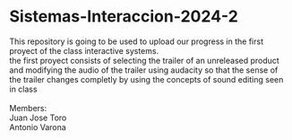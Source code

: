 # Sistemas-Interaccion-2024-2
This repository is going to be used to upload our progress in the first proyect of the class interactive systems.<br />
the first proyect consists of selecting the trailer of an unreleased product and modifying the audio of the trailer using audacity so that the sense of the trailer changes completly by using the concepts of sound editing seen in class <br />
<br />
Members:<br />
Juan Jose Toro<br />
Antonio Varona<br />
